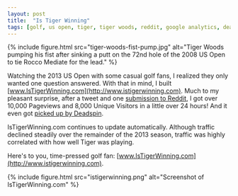 ```yaml
---
layout: post
title:  "Is Tiger Winning"
tags: [golf, us open, tiger, tiger woods, reddit, google analytics, deadspin]
---
```

{% include figure.html src="tiger-woods-fist-pump.jpg" alt="Tiger Woods pumping his fist after sinking a putt on the 72nd hole of the 2008 US Open to tie Rocco Mediate for the lead." %}

Watching the 2013 US Open with some casual golf fans, I realized they only wanted one question answered. With that in mind, I built [www.IsTigerWinning.com](http://www.istigerwinning.com). Much to my pleasant surprise, after a tweet and one [submission to Reddit](http://www.reddit.com/r/golf/comments/1gfke0/is_tiger_woods_winning/), I got over 10,000 Pageviews and 8,000 Unique Visitors in a little over 24 hours! And it even got [picked up by Deadspin](http://deadspin.com/keep-track-of-the-goings-on-at-the-u-s-open-right-here-513663115).

IsTigerWinning.com continues to update automatically. Although traffic declined steadily over the remainder of the 2013 season, traffic was highly correlated with how well Tiger was playing.

Here's to you, time-pressed golf fan: [www.IsTigerWinning.com](http://www.istigerwinning.com).

{% include figure.html src="istigerwinning.png" alt="Screenshot of IsTigerWinning.com" %}
